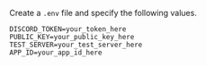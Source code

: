 Create a `.env` file and specify the following values.
```env
DISCORD_TOKEN=your_token_here
PUBLIC_KEY=your_public_key_here
TEST_SERVER=your_test_server_here
APP_ID=your_app_id_here
```
